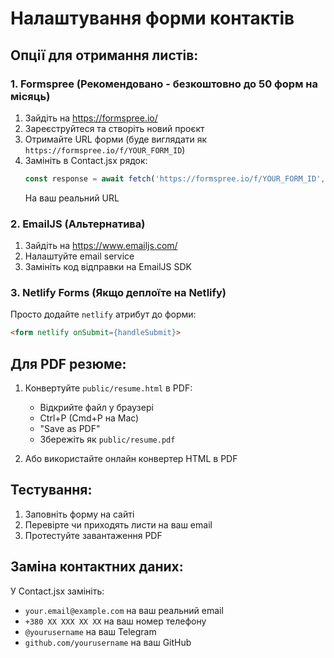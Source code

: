 # Налаштування форми контактів

## Опції для отримання листів:

### 1. Formspree (Рекомендовано - безкоштовно до 50 форм на місяць)

1. Зайдіть на https://formspree.io/
2. Зареєструйтеся та створіть новий проєкт
3. Отримайте URL форми (буде виглядати як `https://formspree.io/f/YOUR_FORM_ID`)
4. Замініть в Contact.jsx рядок:
   ```javascript
   const response = await fetch('https://formspree.io/f/YOUR_FORM_ID', {
   ```
   На ваш реальний URL

### 2. EmailJS (Альтернатива)

1. Зайдіть на https://www.emailjs.com/
2. Налаштуйте email service
3. Замініть код відправки на EmailJS SDK

### 3. Netlify Forms (Якщо деплоїте на Netlify)

Просто додайте `netlify` атрибут до форми:
```html
<form netlify onSubmit={handleSubmit}>
```

## Для PDF резюме:

1. Конвертуйте `public/resume.html` в PDF:
   - Відкрийте файл у браузері
   - Ctrl+P (Cmd+P на Mac)
   - "Save as PDF"
   - Збережіть як `public/resume.pdf`

2. Або використайте онлайн конвертер HTML в PDF

## Тестування:

1. Заповніть форму на сайті
2. Перевірте чи приходять листи на ваш email
3. Протестуйте завантаження PDF

## Заміна контактних даних:

У Contact.jsx замініть:
- `your.email@example.com` на ваш реальний email
- `+380 XX XXX XX XX` на ваш номер телефону  
- `@yourusername` на ваш Telegram
- `github.com/yourusername` на ваш GitHub
